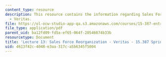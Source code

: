 ```yaml
---
content_type: resource
description: This resource contains the information regarding Sales Force Reorganization
  - Veritas.
file: https://ol-ocw-studio-app-qa.s3.amazonaws.com/courses/15-387-entrepreneurial-sales-spring-2015/4613f42c4048e3aa317ca5b6345f5004_MIT15_387S15_Lecture13.pdf
file_type: application/pdf
parent_uid: ba12fd09-fd5a-ef65-064f-20546074b33b
resourcetype: Document
title: 'Lecture 13: Sales Force Reorganization - Veritas - 15.387 Spring 2015'
uid: 4613f42c-4048-e3aa-317c-a5b6345f5004
---
```

